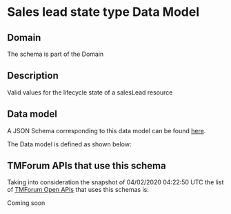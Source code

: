 # Sales lead state type Data Model

## Domain

The  schema is part of the  Domain

## Description

Valid values for the lifecycle state of a salesLead resource

## Data model

A JSON Schema corresponding to this data model can be found
[here](https://github.com/tmforum-rand/schemas/blob/candidates/MarketingSales/SalesLeadStateType.schema.json).

The Data model is defined as shown below:




## TMForum APIs that use this schema

Taking into consideration the snapshot of 04/02/2020 04:22:50 UTC the list of [TMForum Open APIs](https://www.tmforum.org/open-apis/) that uses this schemas is:

Coming soon